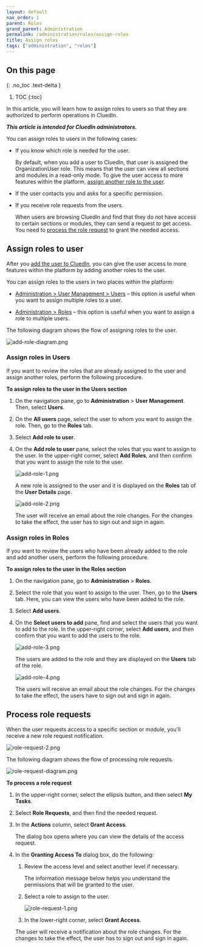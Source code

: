 ```yaml
---
layout: default
nav_order: 1
parent: Roles
grand_parent: Administration
permalink: /administration/roles/assign-roles
title: Assign roles
tags: ["administration", "roles"]
---
```

## On this page
{: .no_toc .text-delta }
1. TOC
{:toc}

In this article, you will learn how to assign roles to users so that they are authorized to perform operations in CluedIn.

_**This article is intended for CluedIn administrators.**_

You can assign roles to users in the following cases:

- If you know which role is needed for the user.

    By default, when you add a user to CluedIn, that user is assigned the OrganizationUser role. This means that the user can view all sections and modules in a read-only mode. To give the user access to more features within the platform, [assign another role to the user](#assign-roles-to-user).

- If the user contacts you and asks for a specific permission.

- If you receive role requests from the users.

    When users are browsing CluedIn and find that they do not have access to certain sections or modules, they can send a request to get access. You need to [process the role request](#process-role-requests) to grant the needed access.

## Assign roles to user

After you [add the user to CluedIn](/administration/user-management), you can give the user access to more features within the platform by adding another roles to the user.

You can assign roles to the users in two places within the platform:

- [Administration > User Management > Users](#assign-roles-in-users) – this option is useful when you want to assign multiple roles to a user.

- [Administration > Roles](#assign-roles-in-roles) – this option is useful when you want to assign a role to multiple users.

The following diagram shows the flow of assigning roles to the user.

![add-role-diagram.png](../../assets/images/administration/roles/add-role-diagram.png)

### Assign roles in Users

If you want to review the roles that are already assigned to the user and assign another roles, perform the following procedure.

**To assign roles to the user in the Users section**

1. On the navigation pane, go to **Administration** > **User Management**. Then, select **Users**.

1. On the **All users** page, select the user to whom you want to assign the role. Then, go to the **Roles** tab.

1. Select **Add role to user**.

1. On the **Add role to user** pane, select the roles that you want to assign to the user. In the upper-right corner, select **Add Roles**, and then confirm that you want to assign the role to the user.

    ![add-role-1.png](../../assets/images/administration/roles/add-role-1.png)

    A new role is assigned to the user and it is displayed on the **Roles** tab of the **User Details** page.

    ![add-role-2.png](../../assets/images/administration/roles/add-role-2.png)

    The user will receive an email about the role changes. For the changes to take the effect, the user has to sign out and sign in again.

### Assign roles in Roles

If you want to review the users who have been already added to the role and add another users, perform the following procedure.

**To assign roles to the user in the Roles section**

1. On the navigation pane, go to **Administration** > **Roles**.

1. Select the role that you want to assign to the user. Then, go to the **Users** tab. Here, you can view the users who have been added to the role.

1. Select **Add users**.

1. On the **Select users to add** pane, find and select the users that you want to add to the role. In the upper-right corner, select **Add users**, and then confirm that you want to add the users to the role.

    ![add-role-3.png](../../assets/images/administration/roles/add-role-3.png)

    The users are added to the role and they are displayed on the **Users** tab of the role.

    ![add-role-4.png](../../assets/images/administration/roles/add-role-4.png)

    The users will receive an email about the role changes. For the changes to take the effect, the users have to sign out and sign in again.

## Process role requests

When the user requests access to a specific section or module, you'll receive a new role request notification.

![role-request-2.png](../../assets/images/administration/roles/role-request-2.png)

The following diagram shows the flow of processing role requests.

![role-request-diagram.png](../../assets/images/administration/roles/role-request-diagram.png)

**To process a role request**

1. In the upper-right corner, select the ellipsis button, and then select **My Tasks**.

1. Select **Role Requests**, and then find the needed request.

1. In the **Actions** column, select **Grant Access**.

    The dialog box opens where you can view the details of the access request.

1. In the **Granting Access To** dialog box, do the following:

    1. Review the access level and select another level if necessary.

        The information message below helps you understand the permissions that will be granted to the user.

    1. Select a role to assign to the user.

        ![role-request-1.png](../../assets/images/administration/roles/role-request-1.png)

    1. In the lower-right corner, select **Grant Access**.

    The user will receive a notification about the role changes. For the changes to take the effect, the user has to sign out and sign in again.